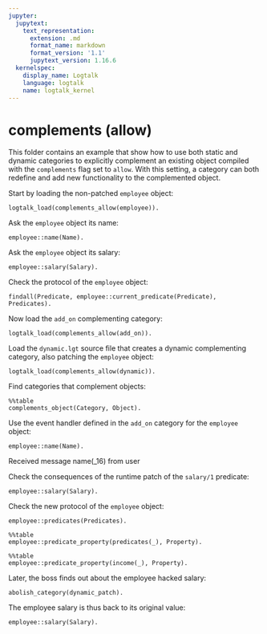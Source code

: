```yaml
---
jupyter:
  jupytext:
    text_representation:
      extension: .md
      format_name: markdown
      format_version: '1.1'
      jupytext_version: 1.16.6
  kernelspec:
    display_name: Logtalk
    language: logtalk
    name: logtalk_kernel
---
```


<!--
________________________________________________________________________

This file is part of Logtalk <https://logtalk.org/>  
SPDX-FileCopyrightText: 1998-2025 Paulo Moura <pmoura@logtalk.org>  
SPDX-License-Identifier: Apache-2.0

Licensed under the Apache License, Version 2.0 (the "License");
you may not use this file except in compliance with the License.
You may obtain a copy of the License at

    http://www.apache.org/licenses/LICENSE-2.0

Unless required by applicable law or agreed to in writing, software
distributed under the License is distributed on an "AS IS" BASIS,
WITHOUT WARRANTIES OR CONDITIONS OF ANY KIND, either express or implied.
See the License for the specific language governing permissions and
limitations under the License.
________________________________________________________________________
-->

# complements (allow)

This folder contains an example that show how to use both static and dynamic
categories to explicitly complement an existing object compiled with the
`complements` flag set to `allow`. With this setting, a category can both
redefine and add new functionality to the complemented object.

Start by loading the non-patched `employee` object:

```logtalk
logtalk_load(complements_allow(employee)).
```

Ask the `employee` object its name:

```logtalk
employee::name(Name).
```

<!--
Name = john.
-->

Ask the `employee` object its salary:

```logtalk
employee::salary(Salary).
```

<!--
Salary = 23500.
-->

Check the protocol of the `employee` object:

```logtalk
findall(Predicate, employee::current_predicate(Predicate), Predicates).
```

<!--
Predicates = [age/1, name/1, salary/1].
-->

Now load the `add_on` complementing category:

```logtalk
logtalk_load(complements_allow(add_on)).
```

Load the `dynamic.lgt` source file that creates a dynamic complementing
category, also patching the `employee` object:

```logtalk
logtalk_load(complements_allow(dynamic)).
```

Find categories that complement objects:

```logtalk
%%table
complements_object(Category, Object).
```

<!--
Category = dynamic_patch, Object = employee ;
Category = add_on, Object = employee ;
false.
-->

Use the event handler defined in the `add_on` category for the `employee` object:

```logtalk
employee::name(Name).
```

Received message name(_16) from user

<!--
Name = john.
-->

Check the consequences of the runtime patch of the `salary/1` predicate:

```logtalk
employee::salary(Salary).
```

<!--
Received message salary(_G192) from user
Salary = 42000.
-->

Check the new protocol of the `employee` object:

```logtalk
employee::predicates(Predicates).
```

<!--
Received message predicates(_G180) from user

Predicates = [after/3, age/1, before/3, income/1, name/1, predicates/1, salary/1].
-->

```logtalk
%%table
employee::predicate_property(predicates(_), Property).
```

<!--
Property = logtalk ;
Property = scope(public) ;
Property = (public) ;
Property = static ;
Property = declared_in(add_on) ;
Property = declared_in(add_on, 29) ;
Property = defined_in(add_on) ;
Property = defined_in(add_on, 31) ;
Property = number_of_clauses(1).
-->

```logtalk
%%table
employee::predicate_property(income(_), Property).
```

<!--
Property = logtalk ;
Property = scope(public) ;
Property = (public) ;
Property = static ;
Property = declared_in(employee) ;
Property = alias_of(salary(_G3724)) ;
Property = defined_in(dynamic_patch) ;
Property = number_of_clauses(0).
-->

Later, the boss finds out about the employee hacked salary:

```logtalk
abolish_category(dynamic_patch).
```

<!--
true.
-->

The employee salary is thus back to its original value:

```logtalk
employee::salary(Salary).
```

<!--
Received message salary(_G192) from user
Salary = 23500.
-->
